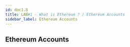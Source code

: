 ```yaml
---
id: doc1.8
title: LAB#1 - What is Ethereum ? / Ethereum Accounts
sidebar_label: Ethereum Accounts
---
```


## Ethereum Accounts
